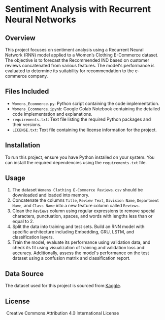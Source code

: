 # Sentiment Analysis with Recurrent Neural Networks

## Overview
This project focuses on sentiment analysis using a Recurrent Neural Network (RNN) model applied to a Women’s Clothing E-Commerce dataset. The objective is to forecast the Recommended IND based on customer reviews concatenated from various features. The model's performance is evaluated to determine its suitability for recommendation to the e-commerce company.

## Files Included
- `Womens_Ecommerce.py`: Python script containing the code implementation.
- `Womens_Ecommerce.ipynb`: Google Colab Notebook containing the detailed code implementation and explanations.
- `requirements.txt`: Text file listing the required Python packages and their versions.
- `LICENSE.txt`: Text file containing the license information for the project.

## Installation
To run this project, ensure you have Python installed on your system. You can install the required dependencies using the `requirements.txt` file.

## Usage
1. The dataset `Womens Clothing E-Commerce Reviews.csv` should be downloaded and loaded into memory.
2. Concatenate the columns `Title`, `Review Text`, `Division Name`, `Department Name`, and `Class Name` into a new feature column called `Reviews`.
3. Clean the `Reviews` column using regular expressions to remove special characters, punctuation, spaces, and words with lengths less than or equal to 2.
4. Split the data into training and test sets. Build an RNN model with specific architecture including Embedding, GRU, LSTM, and classification layers.
5. Train the model, evaluate its performance using validation data, and check its fit using visualization of training and validation loss and accuracy. Additionally, assess the model's performance on the test dataset using a confusion matrix and classification report.

## Data Source
The dataset used for this project is sourced from [Kaggle](https://www.kaggle.com/datasets/nicapotato/womens-ecommerce-clothing-reviews).

## License
 Creative Commons Attribution 4.0 International License
